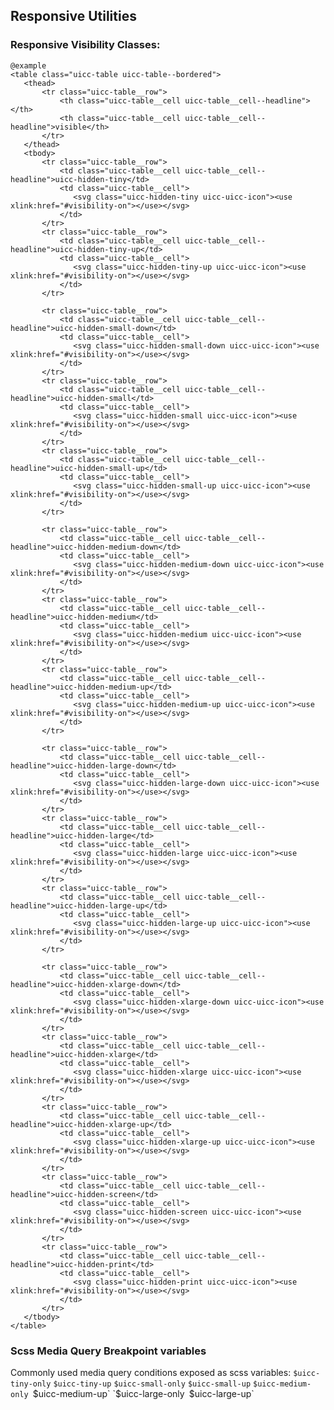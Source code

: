 ## Responsive Utilities

### Responsive Visibility Classes:

    @example
    <table class="uicc-table uicc-table--bordered">
       <thead>
           <tr class="uicc-table__row">
               <th class="uicc-table__cell uicc-table__cell--headline"></th>
               <th class="uicc-table__cell uicc-table__cell--headline">visible</th>
           </tr>
       </thead>
       <tbody>
           <tr class="uicc-table__row">
               <td class="uicc-table__cell uicc-table__cell--headline">uicc-hidden-tiny</td>
               <td class="uicc-table__cell">
                  <svg class="uicc-hidden-tiny uicc-uicc-icon"><use xlink:href="#visibility-on"></use></svg>
               </td>
           </tr>
           <tr class="uicc-table__row">
               <td class="uicc-table__cell uicc-table__cell--headline">uicc-hidden-tiny-up</td>
               <td class="uicc-table__cell">
                  <svg class="uicc-hidden-tiny-up uicc-uicc-icon"><use xlink:href="#visibility-on"></use></svg>
               </td>
           </tr>
           
           <tr class="uicc-table__row">
               <td class="uicc-table__cell uicc-table__cell--headline">uicc-hidden-small-down</td>
               <td class="uicc-table__cell">
                  <svg class="uicc-hidden-small-down uicc-uicc-icon"><use xlink:href="#visibility-on"></use></svg>
               </td>
           </tr>
           <tr class="uicc-table__row">
               <td class="uicc-table__cell uicc-table__cell--headline">uicc-hidden-small</td>
               <td class="uicc-table__cell">
                  <svg class="uicc-hidden-small uicc-uicc-icon"><use xlink:href="#visibility-on"></use></svg>
               </td>
           </tr>
           <tr class="uicc-table__row">
               <td class="uicc-table__cell uicc-table__cell--headline">uicc-hidden-small-up</td>
               <td class="uicc-table__cell">
                  <svg class="uicc-hidden-small-up uicc-uicc-icon"><use xlink:href="#visibility-on"></use></svg>
               </td>
           </tr>

           <tr class="uicc-table__row">
               <td class="uicc-table__cell uicc-table__cell--headline">uicc-hidden-medium-down</td>
               <td class="uicc-table__cell">
                  <svg class="uicc-hidden-medium-down uicc-uicc-icon"><use xlink:href="#visibility-on"></use></svg>
               </td>
           </tr>
           <tr class="uicc-table__row">
               <td class="uicc-table__cell uicc-table__cell--headline">uicc-hidden-medium</td>
               <td class="uicc-table__cell">
                  <svg class="uicc-hidden-medium uicc-uicc-icon"><use xlink:href="#visibility-on"></use></svg>
               </td>
           </tr>
           <tr class="uicc-table__row">
               <td class="uicc-table__cell uicc-table__cell--headline">uicc-hidden-medium-up</td>
               <td class="uicc-table__cell">
                  <svg class="uicc-hidden-medium-up uicc-uicc-icon"><use xlink:href="#visibility-on"></use></svg>
               </td>
           </tr>

           <tr class="uicc-table__row">
               <td class="uicc-table__cell uicc-table__cell--headline">uicc-hidden-large-down</td>
               <td class="uicc-table__cell">
                  <svg class="uicc-hidden-large-down uicc-uicc-icon"><use xlink:href="#visibility-on"></use></svg>
               </td>
           </tr>
           <tr class="uicc-table__row">
               <td class="uicc-table__cell uicc-table__cell--headline">uicc-hidden-large</td>
               <td class="uicc-table__cell">
                  <svg class="uicc-hidden-large uicc-uicc-icon"><use xlink:href="#visibility-on"></use></svg>
               </td>
           </tr>
           <tr class="uicc-table__row">
               <td class="uicc-table__cell uicc-table__cell--headline">uicc-hidden-large-up</td>
               <td class="uicc-table__cell">
                  <svg class="uicc-hidden-large-up uicc-uicc-icon"><use xlink:href="#visibility-on"></use></svg>
               </td>
           </tr>

           <tr class="uicc-table__row">
               <td class="uicc-table__cell uicc-table__cell--headline">uicc-hidden-xlarge-down</td>
               <td class="uicc-table__cell">
                  <svg class="uicc-hidden-xlarge-down uicc-uicc-icon"><use xlink:href="#visibility-on"></use></svg>
               </td>
           </tr>
           <tr class="uicc-table__row">
               <td class="uicc-table__cell uicc-table__cell--headline">uicc-hidden-xlarge</td>
               <td class="uicc-table__cell">
                  <svg class="uicc-hidden-xlarge uicc-uicc-icon"><use xlink:href="#visibility-on"></use></svg>
               </td>
           </tr>
           <tr class="uicc-table__row">
               <td class="uicc-table__cell uicc-table__cell--headline">uicc-hidden-xlarge-up</td>
               <td class="uicc-table__cell">
                  <svg class="uicc-hidden-xlarge-up uicc-uicc-icon"><use xlink:href="#visibility-on"></use></svg>
               </td>
           </tr>
           <tr class="uicc-table__row">
               <td class="uicc-table__cell uicc-table__cell--headline">uicc-hidden-screen</td>
               <td class="uicc-table__cell">
                  <svg class="uicc-hidden-screen uicc-uicc-icon"><use xlink:href="#visibility-on"></use></svg>
               </td>
           </tr>
           <tr class="uicc-table__row">
               <td class="uicc-table__cell uicc-table__cell--headline">uicc-hidden-print</td>
               <td class="uicc-table__cell">
                  <svg class="uicc-hidden-print uicc-uicc-icon"><use xlink:href="#visibility-on"></use></svg>
               </td>
           </tr>
       </tbody>
    </table>


### Scss Media Query Breakpoint variables

Commonly used media query conditions exposed as scss variables:
`$uicc-tiny-only`
`$uicc-tiny-up`
`$uicc-small-only`
`$uicc-small-up`
`$uicc-medium-only
`$uicc-medium-up`
`$uicc-large-only`
`$uicc-large-up`
